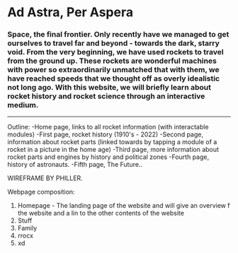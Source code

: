 # Ad Astra, Per Aspera

### Space, the final frontier. Only recently have we managed to get ourselves to travel far and beyond - towards the dark, starry void. From the very beginning, we have used rockets to travel from the ground up. These rockets are wonderful machines with power so extraordinarily unmatched that with them, we have reached speeds that we thought off as overly idealistic not long ago. With this website, we will briefly learn about rocket history and rocket science through an interactive medium.

---

Outline:
-Home page, links to all rocket information (with interactable modules)
-First page, rocket history (1910's - 2022)
-Second page, information about rocket parts (linked towards by tapping a module of a rocket in a picture in the home age)
-Third page, more information about rocket parts and engines by history and political zones
-Fourth page, history of astronauts.
-Fifth page, The Future..

WIREFRAME BY PHILLER.

Webpage composition:

1. Homepage - The landing page of the website and will give an overview f the website and a lin to the other contents of the website
2. Stuff
3. Family
4. rrocx
5. xd
